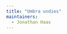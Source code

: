 ```yaml
---
title: "Umbra undies"
maintainers:
  - Jonathan Haas
---
```




<DesignInfo design='umbra' docs />

